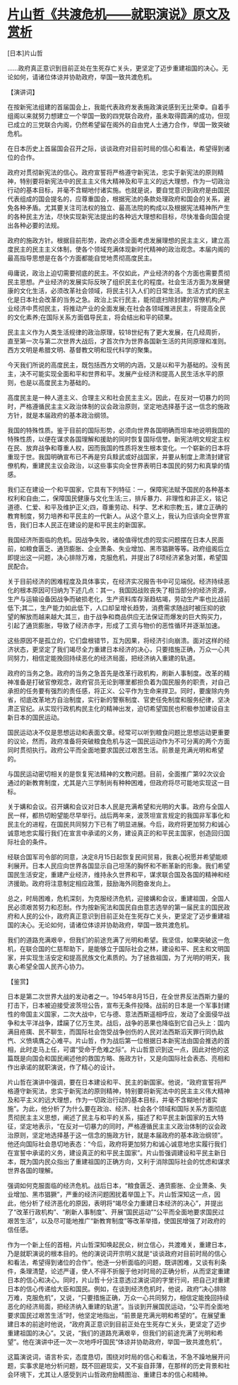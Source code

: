# [片山哲《共渡危机——就职演说》原文及赏析](https://www.vrrw.net/wx/14625.html)

[日本]片山哲

……政府真正意识到目前正处在生死存亡关头，更坚定了迈步重建祖国的决心。无论如何，请诸位体谅并协助政府，举国一致共渡危机。

【演讲词】

在按新宪法组建的首届国会上，我能代表政府发表施政演说感到无比荣幸。自着手组阁以来就努力想建立一个举国一致的四党联合政府，虽未取得圆满的成功，但现已成立的三党联合内阁，仍然希望留在阁外的自由党人士通力合作，举国一致突破危机。

在日本历史上首届国会召开之际，谈谈政府对目前时局的信心和看法，希望得到诸位的合作。

政府对贯彻新宪法的信心。政府宣誓将严格遵守新宪法，忠实于新宪法的原则精神，特别要将新宪法中的民主主义伟大精神及和平主义的远大理想，作为一切政治行动的基本目标，并毫不含糊地付诸实施。也就是说，要自觉意识到政府是由国民代表组成的国会提名的，应尊重国会，根据宪法的条款处理政府和国会的关系，避免各种矛盾。尤其要关注司法权的独立、最高法院的构成以及根据宪法精神所产生的各种民主方法，尽快实现新宪法提出的各种远大理想和目标，尽快准备向国会提出各种必要的法规。

政府的施政方针。根据目前形势，政府必须全面考虑发展理想的民主主义，建立高度民主的民主主义体制，使各个领域充满体现新时代精神的政治观念。本届内阁的最高指导思想是在各个方面都能自觉地贯彻高度民主。

毋庸说，政治上迫切需要彻底的民主。不仅如此，产业经济的各个方面也需要贯彻民主思想。产业经济的发展实际反映了组织民主化的程度。社会生活方面为发展健康的文化生活，必须改革社会领域，将民主引入人们的日常生活。生活方式的民主化是日本社会改革的当务之急。政治上实行民主，能彻底扫除封建的官僚机构;产业经济中贯彻民主，将推动产业的全面发展;在社会各领域推进民主，将提高全民的文化素养;在国际关系方面倡导民主，将会结出和平的硕果。

民主主义作为人类生活规律的政治原理，较18世纪有了更大发展，在几经周折，直至第一次与第二次世界大战后，才首次作为世界各国新生活的共同原理和准则。西方文明是希腊文明、基督教文明和现代科学的聚集。

今天我们所说的高度民主，既包括西方文明的内涵，又是以和平为基础的。没有民主，决不可能实现全面和平和世界和平。发展产业经济和提高人民生活水平的原则，也是以高度民主为基础的。

高度民主是一种人道主义、合理主义和社会民主主义。因此，在反对一切暴力的同时，严格遵循民主主义政治体制的议会政治原则，坚定地选择基于这一信念的施政方针，就是本届政府的基本政治纲领。

我国的特殊性质。鉴于目前的国际形势，必须向世界各国明确而坦率地说明我国的特殊性质，以便在谋求各国理解和援助的同时恢复国际信誉。新宪法明文规定主权在民、放弃战争和尊重人权，因而我国的性质将发生根本变化。一个崭新的日本将重现于世。我国明确宣布已不再是穷兵黩武或好战国家，并要从制度上肃清封建官僚机构，重建民主议会政治，以这些事实向全世界表明日本国民的努力和真挚的情感。

我们正在建设一个和平国家，它具有下列特征：一，保障宪法赋予国民的各种基本权利和自由;二，保障国民健康与文化生活;三，排斥暴力、非理性和非正义，铭记道德、仁爱、和平及维护正义;四，尊重劳动、科学、艺术和宗教;五，建立正确的教育制度，努力培养和平民主的一代新人。从这个意义上，我认为应该向全世界宣告，我们日本人民正在建设的是和平民主的新国家。

我国经济所面临的危机。因战争失败，诸般值得忧虑的现实问题摆在日本人民面前，如粮食匮乏、通货膨胀、企业萧条、失业增加、黑市猖獗等等。政府组阁后立即提出这一问题，决心排除万难，克服危机，并提出了8项经济紧急对策，希望国民配合。



关于目前经济的困难程度及具体事实，在经济实况报告书中可见端倪。经济持续恶化的根本原因可归纳为下述几点：其一，我国因战败丧失了相当部分的经济资源，生产与运输设备因战争而破损老化，生产资料库存渐趋枯竭，劳动生产率也比战前低下;其二，生产能力如此低下，人口却呈增长趋势，消费需求随战时被压抑的欲望的解放而越来越大;其三，由于战争和商品供应无法保证而爆发的巨大购买力，引起了通货膨胀，导致了经济赤字，形成了工资与物价的恶性循环并逐渐加速。

这些原因不是孤立的，它们盘根错节，互为因果，将经济引向崩溃。面对这样的经济状态，更坚定了我们竭尽全力重建日本经济的决心，只要措施正确，万众一心共同努力，相信定能挽回持续恶化的经济局面，把经济纳入重建的轨道。

政府的当务之急。政府的当务之急首先是改革行政机构，刷新人事制度。改革的精神准备是打破官僚观念，政府官员无论到哪里都担负着为国民服务的职责，对自己承担的任务要有强烈的责任感，将正义、公平作为生命来捍卫。同时，要废除内务省，彻底改革地方自治制度，实行新的警察制度、官吏任免制度和服务纪律，坚决肃正官纪。从实现行政机构民主化的精神出发，迫切希望国民也积极参加建设自主新日本的国民运动。

国民运动决不仅是思想运动和表面文章。经常可以听到粮食问题比思想运动更重要的议论，然而，政府准备将突破粮食危机与这一国民运动作为不可分离的两个方面同时贯彻执行。政府公平而全面地要求国民过艰苦生活。前景是充满光明和希望的。

与国民运动密切相关的是恢复宪法精神的文教问题。目前，全面推广第92次议会通过的新教育制度，尤其是六三学制尚有种种困难，但政府将尽可能地实现这一目标。

关于媾和会议。召开媾和会议对日本人民是充满希望和光明的大事。政府与全国人民一样，都热切盼望能尽早举行。战后两年来，波茨坦宣言规定的我国非军事化和民主化的进程，在国民共同努力下已有了明显进展。今后，政府将更加努力和诚心诚意地忠实履行我们在宣言中承诺的义务，建设真正的和平民主国家，创造回归国际社会的条件。

经联合国军司令部的同意，决定8月15日起恢复民间贸易，我衷心祝愿并希望能顺利展开。日本人民应向世界各国显示自己坦荡的胸怀和不断革新的形象。我们希望国民生活安定，重建产业经济，维持永久世界和平，谋求联合国及各国的精神和经济援助。政府将注意制定相应政策，鼓励海外同胞奋发向上。

总之，时局困难，危机深刻，为克服经济危机，迎接媾和会议，重建祖国，全国人民必须艰苦努力和忍耐。作为按新宪法和国民自由意志选举的第一届民主的国民政府和人民的公仆，政府真正意识到目前正处在生死存亡关头，更坚定了迈步重建祖国的决心。无论如何，请诸位体谅并协助政府，举国一致共渡危机。

我们的道路充满艰辛，但我们的前途充满了光明和希望。我坚信，如果突破这一危机，在联合国的仁慈帮助下，是能够立于国际社会之林，建设和平、民主和文明国家，并实现生活安定和提高民族文化素质的。为了拯救祖国，为了光明的明天，我衷心希望全国人民齐心协力。

【鉴赏】

日本是第二次世界大战的发动者之一。1945年8月15日，在全世界反法西斯力量的打击下，日本被迫接受波茨坦公告，宣布无条件投降。战前的日本是一个军事封建性的帝国主义国家，二次大战中，它与德、意法西斯遥相呼应，发动了全面侵华战争和太平洋战争，蹂躏了亿万生灵。战后，战争的恶果也降临到它自己头上：国内满目疮痍、民不聊生，而国际社会饱受战争创伤的人民对法西斯滔天罪行同仇敌忾、义愤填膺之心难平。片山哲，作为战后第一位根据日本新宪法由国会推选的首相，此时走马上任，可谓“受命于危难之际”。片山哲意识到这一点，因此对他的这篇既是向国会和国民阐述他的救国方略、施政方针，又是向国际社会表态、亮相和作出承诺的就职演说，作了精心的设计。

片山哲在演讲中强调，要在日本建设和平、民主的新国家。他说，“政府宣誓将严格遵守新宪法，忠实于新宪法的原则精神，特别要将新宪法中的民主主义伟大精神及和平主义的远大理想，作为一切政治行动的基本目标，并毫不含糊地付诸实施”。为此，他分析了为什么要在政治、经济、社会各个领域和国际关系方面彻底贯彻民主主义思想，阐述了民主与和平的关系，描述了和平民主新国家的五大特征，坚定地表示，“在反对一切暴力的同时，严格遵循民主主义政治体制的议会政治原则，坚定地选择基于这一信念的施政方针，就是本届政府的基本政治纲领”。他还向国际社会恳切地表态：“今后，政府将更加努力和诚心诚意地忠实履行我们在宣誓中承诺的义务，建设真正的和平民主国家”。片山哲强调建设和平民主新日本，既为国内民众指出了重建祖国的正确方向，又利于消除国际社会的忧虑和谋求世界各国的理解。

强调如何克服面临的经济危机。战后日本，“粮食匮乏、通货膨胀、企业萧条、失业增加、黑市猖獗”，严重的经济问题困扰着举国上下。片山哲深知这一点，因此，他分析了经济恶化的原因，表明将“竭尽全力重建日本经济的决心”，并提出了“改革行政机构”、“刷新人事制度”、开展“国民运动”“公平而全面地要求国民过艰苦生活”，以及尽可能地推广“新教育制度”等改革举措，使国民增强了对政府的信任感。

作为一个新上任的首相，片山哲深知唤起民众，树立信心，共渡难关，重建日本，乃是就职演说的根本目的。他的演说词开宗明义就是“谈谈政府对目前时局的信心和看法，希望得到诸位的合作”。他逐一分析面临的问题，既讲困难，又谈有利条件，条理清楚，论述严谨，使人不得不折服于他对时局的正确分析，从而坚定重建日本的信心和决心。同时，片山哲十分注意透过演说词的字里行间，把自己对重建日本的信心传递给大臣和国民。例如，在谈到经济危机时，他说，政府“决心排除万难，克服危机”，又说，“只要措施正确，万众一心共同努力，相信定能挽回持续恶化的经济局面，把经济纳入重建的轨道”。当谈到开展国民运动，“公平而全面地要求国民过艰苦生活”时，他坚定地指出，“前景是充满光明和希望的”。在展望重建日本的前途时他说，“政府真正意识到目前正处在生死存亡关头，更坚定了迈步重建祖国的决心”。又说，“我们的道路充满艰辛，但我们的前途充满了光明和希望”。他在演讲中还一次一次地呼吁国民“体谅并协助政府，举国一致共渡危机”。

这篇演说词，语言朴实，态度恳切，围绕对时局的信心和看法，不急不躁地展开问题，实事求是地分析问题，既不回避现实，又不妄自菲薄，在那样的历史背景和社会环境下，尤其让人感受到片山哲政府励精图治、重建日本的信心和精神。


